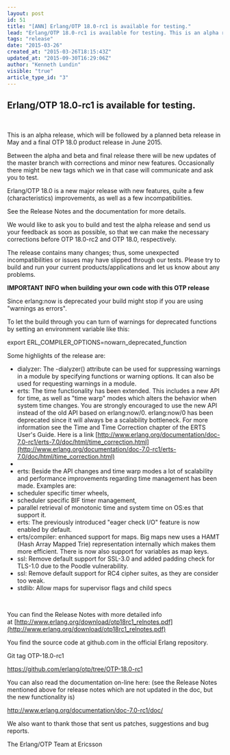 ```yaml
---
layout: post
id: 51
title: "[ANN] Erlang/OTP 18.0-rc1 is available for testing."
lead: "Erlang/OTP 18.0-rc1 is available for testing. This is an alpha release, which will be followed by a planned beta release in May and a final OTP 18.0 product release in June 2015. "
tags: "release"
date: "2015-03-26"
created_at: "2015-03-26T18:15:43Z"
updated_at: "2015-09-30T16:29:06Z"
author: "Kenneth Lundin"
visible: "true"
article_type_id: "3"
---
```


## Erlang/OTP 18.0-rc1 is available for testing.

  

 This is an alpha release, which will be followed by a planned beta release in May and a final OTP 18.0 product release in June 2015.

 Between the alpha and beta and final release there will be new updates of the master branch with corrections and minor new features. Occasionally there might be new tags which we in that case will communicate and ask you to test.

 Erlang/OTP 18.0 is a new major release with new features, quite a few (characteristics) improvements, as well as a few incompatibilities. 

 See the Release Notes and the documentation for more details.

 We would like to ask you to build and test the alpha release and send us your feedback as soon as possible, so that we can make the necessary corrections before OTP 18.0-rc2 and OTP 18.0, respectively.

 The release contains many changes; thus, some unexpected incompatibilities or issues may have slipped through our tests. Please try to build and run your current products/applications and let us know about any problems.

**IMPORTANT INFO when building your own code with this OTP release**

 Since erlang:now is deprecated your build might stop if you are using "warnings as errors".

 To let the build through you can turn of warnings for deprecated functions by setting an environment variable like this:

 export ERL_COMPILER_OPTIONS=nowarn_deprecated_function

 Some highlights of the release are:
* dialyzer: The -dialyzer() attribute can be used for suppressing warnings in a module by specifying functions or warning options. It can also be used for requesting warnings in a module.
* erts: The time functionality has been extended. This includes a new API for time, as well as "time warp" modes which alters the behavior when system time changes. You are strongly encouraged to use the new API instead of the old API based on erlang:now/0. erlang:now/0 has been deprecated since it will always be a scalability bottleneck. For more information see the Time and Time Correction chapter of the ERTS User's Guide. Here is a link [http://www.erlang.org/documentation/doc-7.0-rc1/erts-7.0/doc/html/time_correction.html](http://www.erlang.org/documentation/doc-7.0-rc1/erts-7.0/doc/html/time_correction.html)
*  
* erts: Beside the API changes and time warp modes a lot of scalability and performance improvements regarding time management has been made. Examples are: 
* scheduler specific timer wheels,
* scheduler specific BIF timer management,
* parallel retrieval of monotonic time and system time on OS:es that support it.
* erts: The previously introduced "eager check I/O" feature is now enabled by default.
* erts/compiler: enhanced support for maps. Big maps new uses a HAMT (Hash Array Mapped Trie) representation internally which makes them more efficient. There is now also support for variables as map keys.  
* ssl: Remove default support for SSL-3.0 and added padding check for TLS-1.0 due to the Poodle vulnerability.
* ssl: Remove default support for RC4 cipher suites, as they are consider too weak.
* stdlib: Allow maps for supervisor flags and child specs

  

 You can find the Release Notes with more detailed info at [http://www.erlang.org/download/otp18rc1_relnotes.pdf](http://www.erlang.org/download/otp18rc1_relnotes.pdf)

 You find the source code at github.com in the official Erlang repository.

 Git tag OTP-18.0-rc1

[https://github.com/erlang/otp/tree/OTP-18.0-rc1
](https://github.com/erlang/otp/tree/OTP-18.0-rc1)

 You can also read the documentation on-line here: (see the Release Notes mentioned above for release notes which are not updated in the doc, but the new functionality is)

[http://www.erlang.org/documentation/doc-7.0-rc1/doc/
](http://www.erlang.org/documentation/doc-7.0-rc1/doc/)

 We also want to thank those that sent us patches, suggestions and bug reports.

 The Erlang/OTP Team at Ericsson
